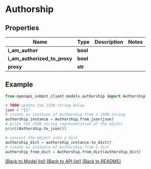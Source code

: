 # Authorship


## Properties

Name | Type | Description | Notes
------------ | ------------- | ------------- | -------------
**i_am_author** | **bool** |  | 
**i_am_authorized_to_proxy** | **bool** |  | 
**proxy** | **str** |  | 

## Example

```python
from openapi_submit_client.models.authorship import Authorship

# TODO update the JSON string below
json = "{}"
# create an instance of Authorship from a JSON string
authorship_instance = Authorship.from_json(json)
# print the JSON string representation of the object
print(Authorship.to_json())

# convert the object into a dict
authorship_dict = authorship_instance.to_dict()
# create an instance of Authorship from a dict
authorship_from_dict = Authorship.from_dict(authorship_dict)
```
[[Back to Model list]](../README.md#documentation-for-models) [[Back to API list]](../README.md#documentation-for-api-endpoints) [[Back to README]](../README.md)


